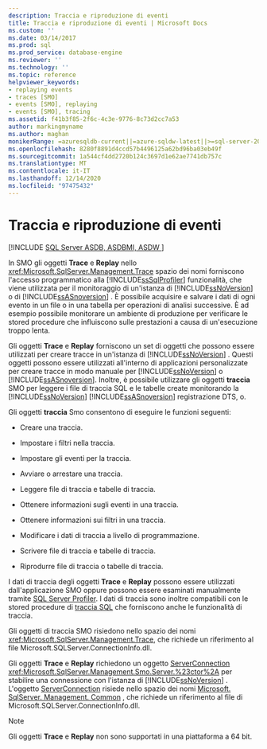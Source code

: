 ```yaml
---
description: Traccia e riproduzione di eventi
title: Traccia e riproduzione di eventi | Microsoft Docs
ms.custom: ''
ms.date: 03/14/2017
ms.prod: sql
ms.prod_service: database-engine
ms.reviewer: ''
ms.technology: ''
ms.topic: reference
helpviewer_keywords:
- replaying events
- traces [SMO]
- events [SMO], replaying
- events [SMO], tracing
ms.assetid: f41b3f85-2f6c-4c3e-9776-8c73d2cc7a53
author: markingmyname
ms.author: maghan
monikerRange: =azuresqldb-current||=azure-sqldw-latest||>=sql-server-2016||>=sql-server-linux-2017||=azuresqldb-mi-current
ms.openlocfilehash: 8280f8891d4ccd57b4496125a62bd96ba03eb49f
ms.sourcegitcommit: 1a544cf4dd2720b124c3697d1e62ae7741db757c
ms.translationtype: MT
ms.contentlocale: it-IT
ms.lasthandoff: 12/14/2020
ms.locfileid: "97475432"
---
```

# <a name="tracing-and-replaying-events"></a>Traccia e riproduzione di eventi
[!INCLUDE [SQL Server ASDB, ASDBMI, ASDW ](../../../includes/applies-to-version/sql-asdb-asdbmi-asa.md)]

  In SMO gli oggetti **Trace** e **Replay** nello <xref:Microsoft.SqlServer.Management.Trace> spazio dei nomi forniscono l'accesso programmatico alla [!INCLUDE[ssSqlProfiler](../../../includes/sssqlprofiler-md.md)] funzionalità, che viene utilizzata per il monitoraggio di un'istanza di [!INCLUDE[ssNoVersion](../../../includes/ssnoversion-md.md)] o di [!INCLUDE[ssASnoversion](../../../includes/ssasnoversion-md.md)] . È possibile acquisire e salvare i dati di ogni evento in un file o in una tabella per operazioni di analisi successive. È ad esempio possibile monitorare un ambiente di produzione per verificare le stored procedure che influiscono sulle prestazioni a causa di un'esecuzione troppo lenta.  
  
 Gli oggetti **Trace** e **Replay** forniscono un set di oggetti che possono essere utilizzati per creare tracce in un'istanza di [!INCLUDE[ssNoVersion](../../../includes/ssnoversion-md.md)] . Questi oggetti possono essere utilizzati all'interno di applicazioni personalizzate per creare tracce in modo manuale per [!INCLUDE[ssNoVersion](../../../includes/ssnoversion-md.md)] o [!INCLUDE[ssASnoversion](../../../includes/ssasnoversion-md.md)]. Inoltre, è possibile utilizzare gli oggetti **traccia** SMO per leggere i file di traccia SQL e le tabelle create monitorando la [!INCLUDE[ssNoVersion](../../../includes/ssnoversion-md.md)] [!INCLUDE[ssASnoversion](../../../includes/ssasnoversion-md.md)] registrazione DTS, o.  
  
 Gli oggetti **traccia** Smo consentono di eseguire le funzioni seguenti:  
  
-   Creare una traccia.  
  
-   Impostare i filtri nella traccia.  
  
-   Impostare gli eventi per la traccia.  
  
-   Avviare o arrestare una traccia.  
  
-   Leggere file di traccia e tabelle di traccia.  
  
-   Ottenere informazioni sugli eventi in una traccia.  
  
-   Ottenere informazioni sui filtri in una traccia.  
  
-   Modificare i dati di traccia a livello di programmazione.  
  
-   Scrivere file di traccia e tabelle di traccia.  
  
-   Riprodurre file di traccia o tabelle di traccia.  
  
 I dati di traccia degli oggetti **Trace** e **Replay** possono essere utilizzati dall'applicazione SMO oppure possono essere esaminati manualmente tramite [SQL Server Profiler](../../../tools/sql-server-profiler/sql-server-profiler.md). I dati di traccia sono inoltre compatibili con le stored procedure di [traccia SQL](../../../relational-databases/sql-trace/sql-trace.md) che forniscono anche le funzionalità di traccia.  
  
 Gli oggetti di traccia SMO risiedono nello spazio dei nomi <xref:Microsoft.SqlServer.Management.Trace>, che richiede un riferimento al file Microsoft.SQLServer.ConnectionInfo.dll.  
  
 Gli oggetti **Trace** e **Replay** richiedono un oggetto [ServerConnection](/previous-versions/sql/sql-server-2014/ms218641(v=sql.120)) <xref:Microsoft.SqlServer.Management.Smo.Server.%23ctor%2A> per stabilire una connessione con l'istanza di [!INCLUDE[ssNoVersion](../../../includes/ssnoversion-md.md)] . L'oggetto [ServerConnection](/previous-versions/sql/sql-server-2014/ms218641(v=sql.120)) risiede nello spazio dei nomi [Microsoft. SqlServer. Management. Common](/previous-versions/sql/sql-server-2014/ms212673(v=sql.120)) , che richiede un riferimento al file di Microsoft.SQLServer.ConnectionInfo.dll.  
  
> [!NOTE]  
>  Gli oggetti **Trace** e **Replay** non sono supportati in una piattaforma a 64 bit.  
  
